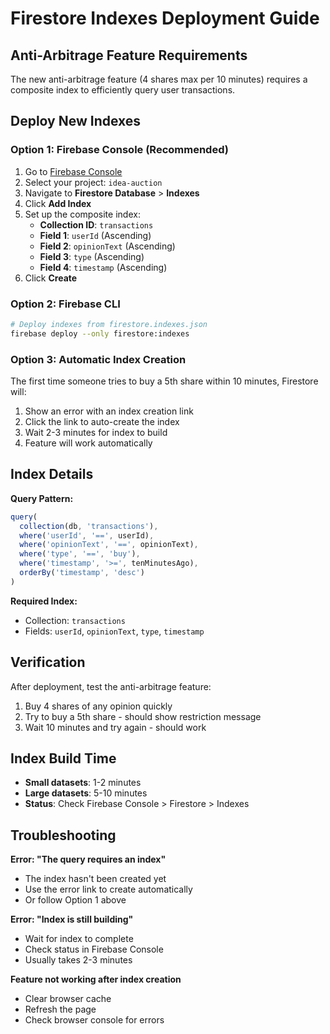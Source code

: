 # Firestore Indexes Deployment Guide

## Anti-Arbitrage Feature Requirements

The new anti-arbitrage feature (4 shares max per 10 minutes) requires a composite index to efficiently query user transactions.

## Deploy New Indexes

### Option 1: Firebase Console (Recommended)
1. Go to [Firebase Console](https://console.firebase.google.com/)
2. Select your project: `idea-auction`
3. Navigate to **Firestore Database** > **Indexes**
4. Click **Add Index**
5. Set up the composite index:
   - **Collection ID**: `transactions`
   - **Field 1**: `userId` (Ascending)
   - **Field 2**: `opinionText` (Ascending)
   - **Field 3**: `type` (Ascending)
   - **Field 4**: `timestamp` (Ascending)
6. Click **Create**

### Option 2: Firebase CLI
```bash
# Deploy indexes from firestore.indexes.json
firebase deploy --only firestore:indexes
```

### Option 3: Automatic Index Creation
The first time someone tries to buy a 5th share within 10 minutes, Firestore will:
1. Show an error with an index creation link
2. Click the link to auto-create the index
3. Wait 2-3 minutes for index to build
4. Feature will work automatically

## Index Details

**Query Pattern:**
```javascript
query(
  collection(db, 'transactions'),
  where('userId', '==', userId),
  where('opinionText', '==', opinionText),
  where('type', '==', 'buy'),
  where('timestamp', '>=', tenMinutesAgo),
  orderBy('timestamp', 'desc')
)
```

**Required Index:**
- Collection: `transactions`
- Fields: `userId`, `opinionText`, `type`, `timestamp`

## Verification

After deployment, test the anti-arbitrage feature:
1. Buy 4 shares of any opinion quickly
2. Try to buy a 5th share - should show restriction message
3. Wait 10 minutes and try again - should work

## Index Build Time

- **Small datasets**: 1-2 minutes
- **Large datasets**: 5-10 minutes
- **Status**: Check Firebase Console > Firestore > Indexes

## Troubleshooting

**Error: "The query requires an index"**
- The index hasn't been created yet
- Use the error link to create automatically
- Or follow Option 1 above

**Error: "Index is still building"**
- Wait for index to complete
- Check status in Firebase Console
- Usually takes 2-3 minutes

**Feature not working after index creation**
- Clear browser cache
- Refresh the page
- Check browser console for errors 
